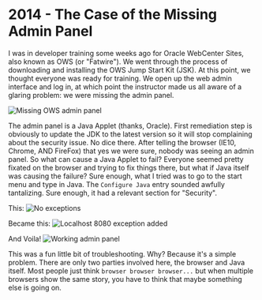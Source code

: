 # 2014 - The Case of the Missing Admin Panel

I was in developer training some weeks ago for Oracle WebCenter Sites, also known as OWS (or "Fatwire"). We went through the process of downloading and installing the OWS Jump Start Kit (JSK). At this point, we thought everyone was ready for training. We open up the web admin interface and log in, at which point the instructor made us all aware of a glaring problem: we were missing the admin panel.

![Missing OWS admin panel](https://i.imgur.com/epYb7cg.jpg)

The admin panel is a Java Applet (thanks, Oracle). First remediation step is obviously to update the JDK to the latest version so it will stop complaining about the security issue. No dice there. After telling the browser (IE10, Chrome, AND FireFox) that yes we were sure, nobody was seeing an admin panel. So what can cause a Java Applet to fail? Everyone seemed pretty fixated on the browser and trying to fix things there, but what if Java itself was causing the failure? Sure enough, what I tried was to go to the start menu and type in Java. The `Configure Java` entry sounded awfully tantalizing. Sure enough, it had a relevant section for "Security".

This:
![No exceptions](https://i.imgur.com/b6KZi8X.png)

Became this:
![Localhost 8080 exception added](https://i.imgur.com/X9OVb8x.png)

And Voila!
![Working admin panel](https://i.imgur.com/pntKCM5.png)

This was a fun little bit of troubleshooting. Why? Because it's a simple problem. There are only two parties involved here, the browser and Java itself. Most people just think `browser browser browser...` but when multiple browsers show the same story, you have to think that maybe something else is going on.